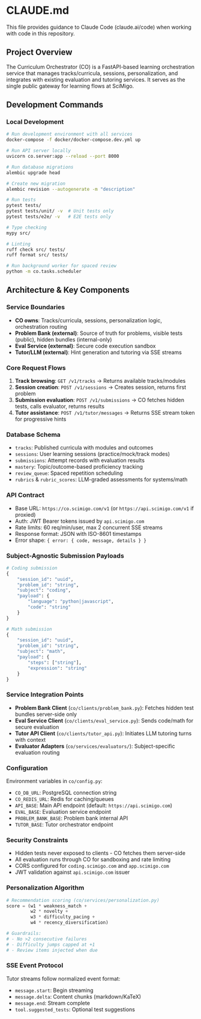# CLAUDE.md

This file provides guidance to Claude Code (claude.ai/code) when working with code in this repository.

## Project Overview

The Curriculum Orchestrator (CO) is a FastAPI-based learning orchestration service that manages tracks/curricula, sessions, personalization, and integrates with existing evaluation and tutoring services. It serves as the single public gateway for learning flows at SciMigo.

## Development Commands

### Local Development
```bash
# Run development environment with all services
docker-compose -f docker/docker-compose.dev.yml up

# Run API server locally
uvicorn co.server:app --reload --port 8000

# Run database migrations
alembic upgrade head

# Create new migration
alembic revision --autogenerate -m "description"

# Run tests
pytest tests/
pytest tests/unit/ -v  # Unit tests only
pytest tests/e2e/ -v   # E2E tests only

# Type checking
mypy src/

# Linting
ruff check src/ tests/
ruff format src/ tests/

# Run background worker for spaced review
python -m co.tasks.scheduler
```

## Architecture & Key Components

### Service Boundaries
- **CO owns**: Tracks/curricula, sessions, personalization logic, orchestration routing
- **Problem Bank (external)**: Source of truth for problems, visible tests (public), hidden bundles (internal-only)
- **Eval Service (external)**: Secure code execution sandbox
- **Tutor/LLM (external)**: Hint generation and tutoring via SSE streams

### Core Request Flows

1. **Track browsing**: `GET /v1/tracks` → Returns available tracks/modules
2. **Session creation**: `POST /v1/sessions` → Creates session, returns first problem
3. **Submission evaluation**: `POST /v1/submissions` → CO fetches hidden tests, calls evaluator, returns results
4. **Tutor assistance**: `POST /v1/tutor/messages` → Returns SSE stream token for progressive hints

### Database Schema
- `tracks`: Published curricula with modules and outcomes
- `sessions`: User learning sessions (practice/mock/track modes)
- `submissions`: Attempt records with evaluation results
- `mastery`: Topic/outcome-based proficiency tracking
- `review_queue`: Spaced repetition scheduling
- `rubrics` & `rubric_scores`: LLM-graded assessments for systems/math

### API Contract
- Base URL: `https://co.scimigo.com/v1` (or `https://api.scimigo.com/v1` if proxied)
- Auth: JWT Bearer tokens issued by `api.scimigo.com`
- Rate limits: 60 req/min/user, max 2 concurrent SSE streams
- Response format: JSON with ISO-8601 timestamps
- Error shape: `{ error: { code, message, details } }`

### Subject-Agnostic Submission Payloads
```python
# Coding submission
{
    "session_id": "uuid",
    "problem_id": "string",
    "subject": "coding",
    "payload": {
        "language": "python|javascript",
        "code": "string"
    }
}

# Math submission
{
    "session_id": "uuid",
    "problem_id": "string",
    "subject": "math",
    "payload": {
        "steps": ["string"],
        "expression": "string"
    }
}
```

### Service Integration Points

- **Problem Bank Client** (`co/clients/problem_bank.py`): Fetches hidden test bundles server-side only
- **Eval Service Client** (`co/clients/eval_service.py`): Sends code/math for secure evaluation
- **Tutor API Client** (`co/clients/tutor_api.py`): Initiates LLM tutoring turns with context
- **Evaluator Adapters** (`co/services/evaluators/`): Subject-specific evaluation routing

### Configuration
Environment variables in `co/config.py`:
- `CO_DB_URL`: PostgreSQL connection string
- `CO_REDIS_URL`: Redis for caching/queues
- `API_BASE`: Main API endpoint (default: `https://api.scimigo.com`)
- `EVAL_BASE`: Evaluation service endpoint
- `PROBLEM_BANK_BASE`: Problem bank internal API
- `TUTOR_BASE`: Tutor orchestrator endpoint

### Security Constraints
- Hidden tests never exposed to clients - CO fetches them server-side
- All evaluation runs through CO for sandboxing and rate limiting
- CORS configured for `coding.scimigo.com` and `app.scimigo.com`
- JWT validation against `api.scimigo.com` issuer

### Personalization Algorithm
```python
# Recommendation scoring (co/services/personalization.py)
score = (w1 * weakness_match +
         w2 * novelty +
         w3 * difficulty_pacing +
         w4 * recency_diversification)

# Guardrails:
# - No >2 consecutive failures
# - Difficulty jumps capped at +1
# - Review items injected when due
```

### SSE Event Protocol
Tutor streams follow normalized event format:
- `message.start`: Begin streaming
- `message.delta`: Content chunks (markdown/KaTeX)
- `message.end`: Stream complete
- `tool.suggested_tests`: Optional test suggestions